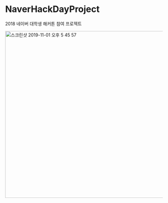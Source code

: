 # NaverHackDayProject
2018 네이버 대학생 해커톤 참여 프로젝트


<img width="534" alt="스크린샷 2019-11-01 오후 5 45 57" src="https://user-images.githubusercontent.com/24240623/68013399-25422600-fcd0-11e9-9124-523c65088dc0.png">
